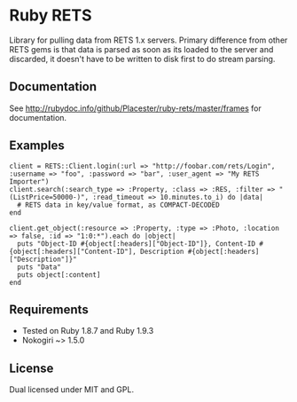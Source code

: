 Ruby RETS
===
Library for pulling data from RETS 1.x servers. Primary difference from other RETS gems is that data is parsed as soon as its loaded to the server and discarded, it doesn't have to be written to disk first to do stream parsing.

Documentation
-
See http://rubydoc.info/github/Placester/ruby-rets/master/frames for documentation.

Examples
-

    client = RETS::Client.login(:url => "http://foobar.com/rets/Login", :username => "foo", :password => "bar", :user_agent => "My RETS Importer")
    client.search(:search_type => :Property, :class => :RES, :filter => "(ListPrice=50000-)", :read_timeout => 10.minutes.to_i) do |data|
      # RETS data in key/value format, as COMPACT-DECODED
    end

    client.get_object(:resource => :Property, :type => :Photo, :location => false, :id => "1:0:*").each do |object|
      puts "Object-ID #{object[:headers]["Object-ID"]}, Content-ID #{object[:headers]["Content-ID"], Description #{object[:headers]["Description"]}"
      puts "Data"
      puts object[:content]
    end

Requirements
-
* Tested on Ruby 1.8.7 and Ruby 1.9.3
* Nokogiri ~> 1.5.0

License
-
Dual licensed under MIT and GPL.